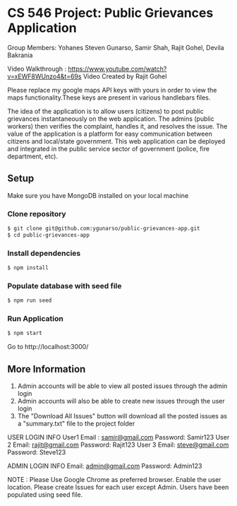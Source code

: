 # CS 546 Project: Public Grievances Application
Group Members: Yohanes Steven Gunarso, Samir Shah, Rajit Gohel, Devila Bakrania

Video Walkthrough : https://www.youtube.com/watch?v=xEWF8WUnzo4&t=69s
Video Created by Rajit Gohel

Please replace my google maps API keys with yours in order to view the maps functionality.These keys are present in various handlebars files.

The idea of the application is to allow users (citizens) to post public grievances instantaneously on the web application. The admins (public workers) then verifies the complaint, handles it, and resolves the issue. The value of the application is a platform for easy communication between citizens and local/state government. This web application can be deployed and integrated in the public service sector of government (police, fire department, etc).

## Setup

Make sure you have MongoDB installed on your local machine

### Clone repository
```sh
$ git clone git@github.com:ygunarso/public-grievances-app.git
$ cd public-grievances-app
```

### Install dependencies
```sh
$ npm install
```

### Populate database with seed file
```sh
$ npm run seed
```

### Run Application
```sh
$ npm start
```
Go to http://localhost:3000/

## More Information

1. Admin accounts will be able to view all posted issues through the admin login
2. Admin accounts will also be able to create new issues through the user login
3. The "Download All Issues" button will download all the posted issues as a "summary.txt" file to the project folder

USER LOGIN INFO
User1
Email : samir@gmail.com
Password: Samir123
User 2
Email: rajit@gmail.com
Password: Rajit123
User 3
Email: steve@gmail.com
Password: Steve123

ADMIN LOGIN INFO
Email: admin@gmail.com
Password: Admin123

NOTE : Please Use Google Chrome as preferred browser. Enable the user location.
Please create Issues for each user except Admin.
Users have been populated using seed file.
